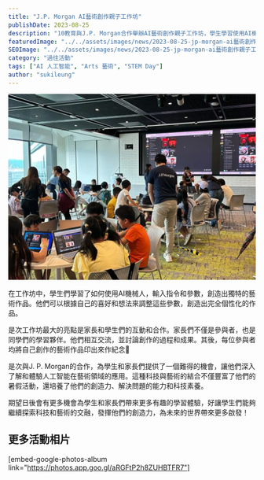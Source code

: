 ```yaml
---
title: "J.P. Morgan AI藝術創作親子工作坊"
publishDate: 2023-08-25
description: "10教育與J.P. Morgan合作舉辦AI藝術創作親子工作坊，學生學習使用AI機械人創作個性化藝術作品，家長參與互動合作，體驗科技與藝術的融合。"
featuredImage: "../../assets/images/news/2023-08-25-jp-morgan-ai藝術創作親子工作坊/image1.jpeg"
SEOImage: "../../assets/images/news/2023-08-25-jp-morgan-ai藝術創作親子工作坊/image1.jpeg"
category: "過往活動"
tags: ["AI 人工智能", "Arts 藝術", "STEM Day"]
author: "sukileung"
---
```


![J.P. Morgan AI Generative Art Workshop](../../assets/images/news/2023-08-25-jp-morgan-ai藝術創作親子工作坊/image1.jpeg)

在工作坊中，學生們學習了如何使用AI機械人，輸入指令和參數，創造出獨特的藝術作品。他們可以根據自己的喜好和想法來調整這些參數，創造出完全個性化的作品。

是次工作坊最大的亮點是家長和學生們的互動和合作。家長們不僅是參與者，也是同學們的學習夥伴。他們相互交流，並討論創作的過程和成果。其後，每位參與者均將自己創作的藝術作品印出來作紀念🌟

是次與J. P. Morgan的合作，為學生和家長們提供了一個難得的機會，讓他們深入了解和體驗人工智能在藝術領域的應用。這種科技與藝術的結合不僅豐富了他們的暑假活動，還培養了他們的創造力、解決問題的能力和科技素養。

期望日後會有更多機會為學生和家長們帶來更多有趣的學習體驗，好讓學生們能夠繼續探索科技和藝術的交融，發揮他們的創造力，為未來的世界帶來更多啟發！

## 更多活動相片

[embed-google-photos-album link="https://photos.app.goo.gl/aRGFtP2h8ZUHBTFR7"]
